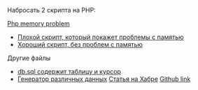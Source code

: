 
Набросать 2 скрипта на PHP:

[Php memory problem](../php_memory_problem/Readme.md)

- [Плохой скрипт, который покажет проблемы с памятью](bad.php) 
- [Хороший скрипт, без проблем с памятью](good.php) 


Другие файлы
- [db.sql содержит таблицу и курсор](db.sql)
- [Генератор различных данных](generator.py)  [Статья на Хабре](https://habrahabr.ru/post/318120/)
                                              [Github link](https://github.com/lk-geimfari/elizabeth/)              






